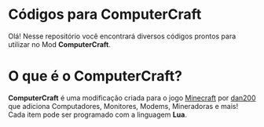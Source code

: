 # Códigos para ComputerCraft

Olá! Nesse repositório você encontrará diversos códigos prontos para utilizar no Mod **ComputerCraft**.

# O que é o ComputerCraft?
**ComputerCraft** é uma modificação criada para o jogo [Minecraft](https://minecraft.net/) por [dan200](http://www.computercraft.info/dan200/) que adiciona Computadores, Monitores, Modems, Mineradoras e mais! Cada item pode ser programado com a linguagem **Lua**.
